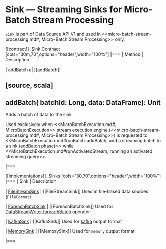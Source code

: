 # Sink &mdash; Streaming Sinks for Micro-Batch Stream Processing

`Sink` is part of Data Source API V1 and used in <<micro-batch-stream-processing.md#, Micro-Batch Stream Processing>> only.

[[contract]]
.Sink Contract
[cols="30m,70",options="header",width="100%"]
|===
| Method
| Description

| addBatch
a| [[addBatch]]

[source, scala]
----
addBatch(
  batchId: Long,
  data: DataFrame): Unit
----

Adds a batch of data to the sink

Used exclusively when <<MicroBatchExecution.md#, MicroBatchExecution>> stream execution engine (<<micro-batch-stream-processing.md#, Micro-Batch Stream Processing>>) is requested to <<MicroBatchExecution.md#runBatch-addBatch, add a streaming batch to a sink (addBatch phase)>> while <<MicroBatchExecution.md#runActivatedStream, running an activated streaming query>>.

|===

[[implementations]]
.Sinks
[cols="30,70",options="header",width="100%"]
|===
| Sink
| Description

| [FileStreamSink](datasources/file/FileStreamSink.md)
| [[FileStreamSink]] Used in file-based data sources (`FileFormat`)

| [ForeachBatchSink](spark-sql-streaming-ForeachBatchSink.md)
| [[ForeachBatchSink]] Used for [DataStreamWriter.foreachBatch](DataStreamWriter.md#foreachBatch) operator

| [KafkaSink](datasources/kafka/KafkaSink.md)
| [[KafkaSink]] Used for [kafka](datasources/kafka/index.md) output format

| [MemorySink](spark-sql-streaming-MemorySink.md)
| [[MemorySink]] Used for `memory` output format

|===
